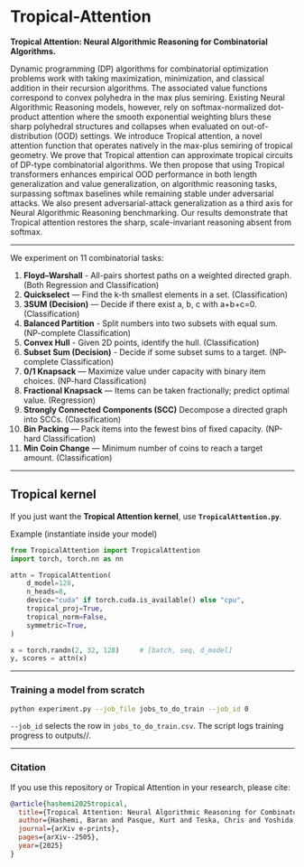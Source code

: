 # Tropical-Attention
**Tropical Attention: Neural Algorithmic Reasoning for Combinatorial Algorithms.**

Dynamic programming (DP) algorithms for combinatorial optimization problems work with taking maximization, minimization, and classical addition in their recursion algorithms. The associated value functions correspond to convex polyhedra in the max plus semiring. Existing Neural Algorithmic Reasoning models, however, rely on softmax-normalized dot-product attention where the smooth exponential weighting blurs these sharp polyhedral structures and collapses when evaluated on out-of-distribution (OOD) settings. We introduce Tropical attention, a novel attention function that operates natively in the max-plus semiring of tropical geometry. We prove that Tropical attention can approximate tropical circuits of DP-type combinatorial algorithms. We then propose that using Tropical transformers enhances empirical OOD performance in both length generalization and value generalization, on algorithmic reasoning tasks, surpassing softmax baselines while remaining stable under adversarial attacks. We also present adversarial-attack generalization as a third axis for Neural Algorithmic Reasoning benchmarking. Our results demonstrate that Tropical attention restores the sharp, scale-invariant reasoning absent from softmax.

---
We experiment on 11 combinatorial tasks:

1. **Floyd–Warshall** - All-pairs shortest paths on a weighted directed graph. (Both Regression and Classification)
2. **Quickselect** — Find the k-th smallest elements in a set. (Classification)
3. **3SUM (Decision)** — Decide if there exist a, b, c with a+b+c=0. (Classification)
4. **Balanced Partition** - Split numbers into two subsets with equal sum. (NP-complete Classification)
5. **Convex Hull** - Given 2D points, identify the hull. (Classification)
6. **Subset Sum (Decision)** - Decide if some subset sums to a target. (NP-complete Classification)
7. **0/1 Knapsack** — Maximize value under capacity with binary item choices. (NP-hard Classification)
8. **Fractional Knapsack** — Items can be taken fractionally; predict optimal value. (Regression)
9. **Strongly Connected Components (SCC)** Decompose a directed graph into SCCs. (Classification)
10. **Bin Packing** — Pack items into the fewest bins of fixed capacity. (NP-hard Classification)
11. **Min Coin Change** — Minimum number of coins to reach a target amount. (Classification)

---

## Tropical kernel

If you just want the **Tropical Attention kernel**, use **`TropicalAttention.py`**.

<summary>Example (instantiate inside your model)</summary>

```python
from TropicalAttention import TropicalAttention
import torch, torch.nn as nn

attn = TropicalAttention(
    d_model=128,
    n_heads=8,
    device="cuda" if torch.cuda.is_available() else "cpu",
    tropical_proj=True,
    tropical_norm=False,
    symmetric=True,
)

x = torch.randn(2, 32, 128)     # [batch, seq, d_model]
y, scores = attn(x)
```

---

### Training a model from scratch
```bash
python experiment.py --job_file jobs_to_do_train --job_id 0 
```
`--job_id` selects the row in `jobs_to_do_train.csv`.
The script logs training progress to outputs/<timestamp>/.

---

### Citation

If you use this repository or Tropical Attention in your research, please cite:

```bibtex
@article{hashemi2025tropical,
  title={Tropical Attention: Neural Algorithmic Reasoning for Combinatorial Algorithms},
  author={Hashemi, Baran and Pasque, Kurt and Teska, Chris and Yoshida, Ruriko},
  journal={arXiv e-prints},
  pages={arXiv--2505},
  year={2025}
}
```
